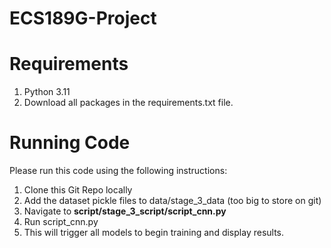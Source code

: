 # ECS189G-Project

# Requirements
1. Python 3.11
2. Download all packages in the requirements.txt file.

# Running Code
Please run this code using the following instructions:
1. Clone this Git Repo locally
2. Add the dataset pickle files to data/stage_3_data (too big to store on git)
3. Navigate to **script/stage_3_script/script_cnn.py**
4. Run script_cnn.py
5. This will trigger all models to begin training and display results.